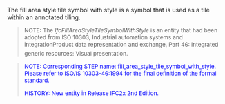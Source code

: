 ﻿The fill area style tile symbol with style is a symbol that is used as a tile within an annotated tiling.

> <font size="-1">NOTE: The <i>IfcFillAreaStyleTileSymbolWithStyle</i>
		  is an entity that had been adopted from ISO 10303, Industrial automation
		  systems and integration&#151;Product data representation and exchange, Part 46:
		  Integrated generic resources: Visual presentation.</font>
>

> <font color="#0000FF" size="-1"> NOTE: Corresponding STEP name:
		  fill_area_style_tile_symbol_with_style. Please refer to ISO/IS 10303-46:1994
		  for the final definition of the formal standard. </font>
> 
> <font size="-1"><font color="#0000FF">HISTORY: New entity in Release
		  IFC2x 2nd Edition.</font> </font>
>
